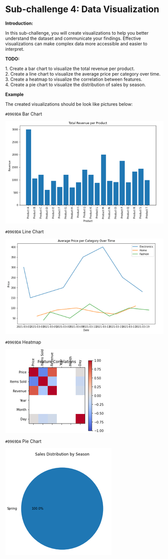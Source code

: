 # Sub-challenge 4: Data Visualization
**Introduction:**
<p>
    In this sub-challenge, you will create visualizations to help you better understand the dataset and communicate your findings. Effective visualizations can make complex data more accessible and easier to interpret.
</p>

**TODO:**
<p>
    1. Create a bar chart to visualize the total revenue per product.<br>
    2. Create a line chart to visualize the average price per category over time.<br>
    3. Create a heatmap to visualize the correlation between features.<br>
    4. Create a pie chart to visualize the distribution of sales by season.<br>
</p>

**Example**
<p>
    The created visualizations should be look like pictures below:
</p>

`#0969DA` Bar Chart

![example_image_Data_Visualization_Revenue](assets/step4_revenue.png)

`#0969DA` Line Chart

![example_image_Data_Visualization_price](assets/step4_price.png)


`#0969DA` Heatmap

![example_image_Data_Visualization_feature](assets/step4_feature.png)


`#0969DA` Pie Chart

![example_image_Data_Visualization_season](assets/step4_season.png)

